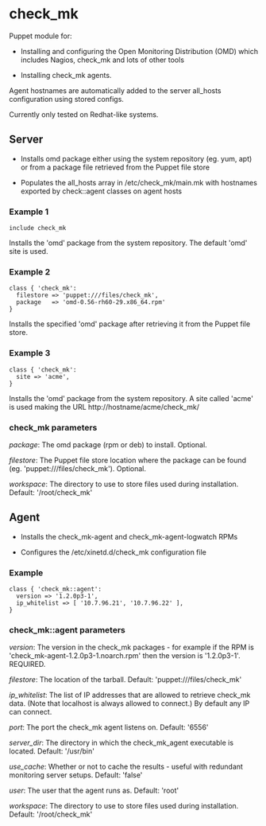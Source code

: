 # check_mk

Puppet module for:

* Installing and configuring the Open Monitoring Distribution (OMD) which
  includes Nagios, check_mk and lots of other tools

* Installing check_mk agents.

Agent hostnames are automatically added to the server all_hosts configuration
using stored configs.

Currently only tested on Redhat-like systems.

## Server

* Installs omd package either using the system repository (eg. yum, apt) or
  from a package file retrieved from the Puppet file store

* Populates the all_hosts array in /etc/check_mk/main.mk with hostnames
  exported by check::agent classes on agent hosts

### Example 1

    include check_mk

Installs the 'omd' package from the system repository. The default 'omd' site is used.

### Example 2

    class { 'check_mk':
      filestore => 'puppet:///files/check_mk',
      package   => 'omd-0.56-rh60-29.x86_64.rpm'
    }

Installs the specified 'omd' package after retrieving it from the Puppet file store.

### Example 3

    class { 'check_mk':
      site => 'acme',
    }

Installs the 'omd' package from the system repository.  A site called 'acme' is
used making the URL http://hostname/acme/check_mk/

### check_mk parameters

*package*: The omd package (rpm or deb) to install. Optional.

*filestore*: The Puppet file store location where the package can be found (eg. 'puppet:///files/check_mk'). Optional.

*workspace*: The directory to use to store files used during installation.  Default: '/root/check_mk'

## Agent

* Installs the check_mk-agent and check_mk-agent-logwatch RPMs

* Configures the /etc/xinetd.d/check_mk configuration file

### Example

    class { 'check_mk::agent':
      version => '1.2.0p3-1',
      ip_whitelist => [ '10.7.96.21', '10.7.96.22' ],
    }

### check_mk::agent parameters

*version*: The version in the check_mk packages - for example if the RPM is
'check_mk-agent-1.2.0p3-1.noarch.rpm' then the version is '1.2.0p3-1'.
REQUIRED.

*filestore*: The location of the tarball.  Default: 'puppet:///files/check_mk'

*ip_whitelist*: The list of IP addresses that are allowed to retrieve check_mk
data. (Note that localhost is always allowed to connect.) By default any IP can
connect.

*port*: The port the check_mk agent listens on. Default: '6556'

*server_dir*: The directory in which the check_mk_agent executable is located.
Default: '/usr/bin'

*use_cache*: Whether or not to cache the results - useful with redundant
monitoring server setups.  Default: 'false'

*user*: The user that the agent runs as. Default: 'root'

*workspace*: The directory to use to store files used during installation.
Default: '/root/check_mk'

